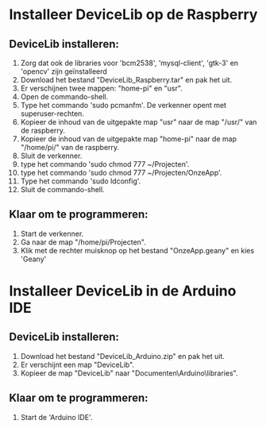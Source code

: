 # Installeer DeviceLib op de Raspberry

DeviceLib installeren:
------------------
1. Zorg dat ook de libraries voor 'bcm2538', 'mysql-client', 'gtk-3' en 'opencv' zijn geïnstalleerd
2. Download het bestand "DeviceLib_Raspberry.tar" en pak het uit.
3. Er verschijnen twee mappen:  "home-pi" en "usr".
4. Open de commando-shell.
5. Type het commando 'sudo pcmanfm'. De verkenner opent met superuser-rechten.
6. Kopieer de inhoud van de uitgepakte map "usr" naar de map "/usr/" van de raspberry.
7. Kopieer de inhoud van de uitgepakte map "home-pi" naar de map "/home/pi/" van de raspberry.
8. Sluit de verkenner.
9. type het commando 'sudo chmod 777 ~/Projecten'.
10. type het commando 'sudo chmod 777 ~/Projecten/OnzeApp'.
11. Type het commando 'sudo ldconfig'.
12. Sluit de commando-shell.

Klaar om te programmeren:
--------------------
1. Start de verkenner.
2. Ga naar de map "/home/pi/Projecten".
3. Klik met de rechter muisknop op het bestand "OnzeApp.geany" en kies 'Geany'


# Installeer DeviceLib in de Arduino IDE

DeviceLib installeren:
------------------
1. Download het bestand "DeviceLib_Arduino.zip" en pak het uit.
2. Er verschijnt een map "DeviceLib".
3. Kopieer de map "DeviceLib" naar "Documenten\Arduino\libraries\".

Klaar om te programmeren:
--------------------
1. Start de 'Arduino IDE'.
